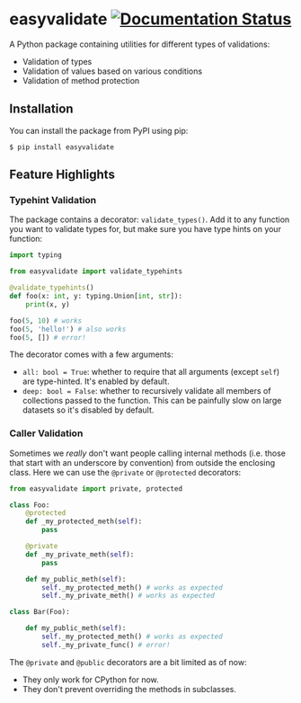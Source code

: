 # easyvalidate [![Documentation Status](https://readthedocs.org/projects/easyvalidate/badge/?version=latest)](https://easyvalidate.readthedocs.io/en/latest)

A Python package containing utilities for different types of validations:

- Validation of types
- Validation of values based on various conditions
- Validation of method protection


## Installation

You can install the package from PyPI using pip:

```
$ pip install easyvalidate
```

## Feature Highlights

### Typehint Validation
The package contains a decorator: `validate_types()`. Add it to any
function you want to validate types for, but make sure you have type hints
on your function:

```py
import typing

from easyvalidate import validate_typehints

@validate_typehints()
def foo(x: int, y: typing.Union[int, str]):
    print(x, y)

foo(5, 10) # works
foo(5, 'hello!') # also works
foo(5, []) # error!
```

The decorator comes with a few arguments:
- `all: bool = True`: whether to require that all arguments (except `self`) are type-hinted. It's enabled by default.
- `deep: bool = False`: whether to recursively validate all members of collections passed to the function. This can be painfully slow on large datasets so it's disabled by default.


### Caller Validation
Sometimes we _really_ don't want people calling internal methods (i.e. those that start with an underscore by convention)
from outside the enclosing class. Here we can use the `@private` or `@protected` decorators:

```py
from easyvalidate import private, protected

class Foo:
    @protected
    def _my_protected_meth(self):
        pass

    @private
    def _my_private_meth(self):
        pass

    def my_public_meth(self):
        self._my_protected_meth() # works as expected
        self._my_private_meth() # works as expected

class Bar(Foo):

    def my_public_meth(self):
        self._my_protected_meth() # works as expected
        self._my_private_func() # error!
```

The `@private` and `@public` decorators are a bit limited as of now:
- They only work for CPython for now.
- They don't prevent overriding the methods in subclasses.
